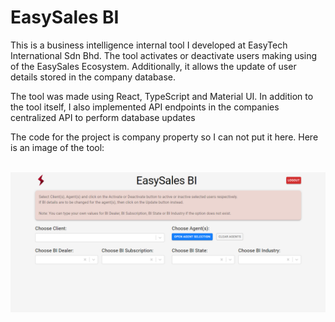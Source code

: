 # EasySales BI

This is a business intelligence internal tool I developed at EasyTech International Sdn Bhd.
The tool activates or deactivate users making using of the EasySales Ecosystem.
Additionally, it allows the update of user details stored in the company database.

The tool was made using React, TypeScript and Material UI. In addition to the tool itself, I also implemented API endpoints in the companies centralized API to perform database updates 

The code for the project is company property so I can not put it here. Here is an image of the tool:<br> <br>

![EasySales BI Tool Image](https://github.com/eesawazir/EasySales_BI/blob/main/EasySales_BI.png)
